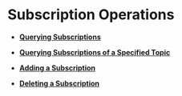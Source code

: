 # Subscription Operations<a name="smn_api_52000"></a>

-   **[Querying Subscriptions](querying-subscriptions.md)**  

-   **[Querying Subscriptions of a Specified Topic](querying-subscriptions-of-a-specified-topic.md)**  

-   **[Adding a Subscription](adding-a-subscription.md)**  

-   **[Deleting a Subscription](deleting-a-subscription.md)**  


